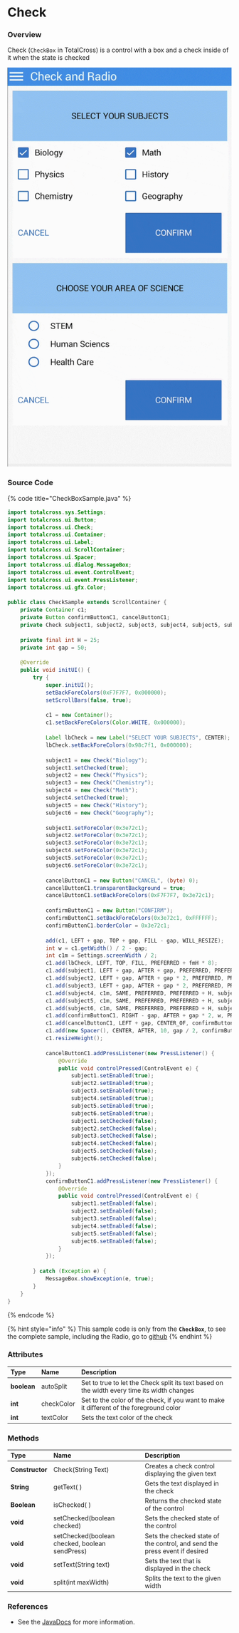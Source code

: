 # Check

### Overview

Check \(`CheckBox` in TotalCross\) is a control with a box and a check inside of it when the state is checked

![](../.gitbook/assets/checkbox-sample.gif)

### Source Code

{% code title="CheckBoxSample.java" %}
```java
import totalcross.sys.Settings;
import totalcross.ui.Button;
import totalcross.ui.Check;
import totalcross.ui.Container;
import totalcross.ui.Label;
import totalcross.ui.ScrollContainer;
import totalcross.ui.Spacer;
import totalcross.ui.dialog.MessageBox;
import totalcross.ui.event.ControlEvent;
import totalcross.ui.event.PressListener;
import totalcross.ui.gfx.Color;

public class CheckSample extends ScrollContainer {
	private Container c1;
	private Button confirmButtonC1, cancelButtonC1;
	private Check subject1, subject2, subject3, subject4, subject5, subject6;

	private final int H = 25;
	private int gap = 50;

	@Override
	public void initUI() {
		try {
			super.initUI();
			setBackForeColors(0xF7F7F7, 0x000000);
			setScrollBars(false, true);

			c1 = new Container();
			c1.setBackForeColors(Color.WHITE, 0x000000);

			Label lbCheck = new Label("SELECT YOUR SUBJECTS", CENTER);
			lbCheck.setBackForeColors(0x98c7f1, 0x000000);

			subject1 = new Check("Biology");
			subject1.setChecked(true);
			subject2 = new Check("Physics");
			subject3 = new Check("Chemistry");
			subject4 = new Check("Math");
			subject4.setChecked(true);
			subject5 = new Check("History");
			subject6 = new Check("Geography");

			subject1.setForeColor(0x3e72c1);
			subject2.setForeColor(0x3e72c1);
			subject3.setForeColor(0x3e72c1);
			subject4.setForeColor(0x3e72c1);
			subject5.setForeColor(0x3e72c1);
			subject6.setForeColor(0x3e72c1);

			cancelButtonC1 = new Button("CANCEL", (byte) 0);
			cancelButtonC1.transparentBackground = true;
			cancelButtonC1.setBackForeColors(0xF7F7F7, 0x3e72c1);

			confirmButtonC1 = new Button("CONFIRM");
			confirmButtonC1.setBackForeColors(0x3e72c1, 0xFFFFFF);
			confirmButtonC1.borderColor = 0x3e72c1;

			add(c1, LEFT + gap, TOP + gap, FILL - gap, WILL_RESIZE);
			int w = c1.getWidth() / 2 - gap;
			int c1m = Settings.screenWidth / 2;
			c1.add(lbCheck, LEFT, TOP, FILL, PREFERRED + fmH * 8);
			c1.add(subject1, LEFT + gap, AFTER + gap, PREFERRED, PREFERRED + H);
			c1.add(subject2, LEFT + gap, AFTER + gap * 2, PREFERRED, PREFERRED + H);
			c1.add(subject3, LEFT + gap, AFTER + gap * 2, PREFERRED, PREFERRED + H);
			c1.add(subject4, c1m, SAME, PREFERRED, PREFERRED + H, subject1);
			c1.add(subject5, c1m, SAME, PREFERRED, PREFERRED + H, subject2);
			c1.add(subject6, c1m, SAME, PREFERRED, PREFERRED + H, subject3);
			c1.add(confirmButtonC1, RIGHT - gap, AFTER + gap * 2, w, PREFERRED, subject6);
			c1.add(cancelButtonC1, LEFT + gap, CENTER_OF, confirmButtonC1);
			c1.add(new Spacer(), CENTER, AFTER, 10, gap / 2, confirmButtonC1);
			c1.resizeHeight();

			cancelButtonC1.addPressListener(new PressListener() {
				@Override
				public void controlPressed(ControlEvent e) {
					subject1.setEnabled(true);
					subject2.setEnabled(true);
					subject3.setEnabled(true);
					subject4.setEnabled(true);
					subject5.setEnabled(true);
					subject6.setEnabled(true);
					subject1.setChecked(false);
					subject2.setChecked(false);
					subject3.setChecked(false);
					subject4.setChecked(false);
					subject5.setChecked(false);
					subject6.setChecked(false);
				}
			});
			confirmButtonC1.addPressListener(new PressListener() {
				@Override
				public void controlPressed(ControlEvent e) {
					subject1.setEnabled(false);
					subject2.setEnabled(false);
					subject3.setEnabled(false);
					subject4.setEnabled(false);
					subject5.setEnabled(false);
					subject6.setEnabled(false);
				}
			});

		} catch (Exception e) {
			MessageBox.showException(e, true);
		}
	}
}
```
{% endcode %}

{% hint style="info" %}
This sample code is only from the **`CheckBox`**, to see the complete sample, including the Radio, go to [github](https://github.com/TotalCross/TCSample/blob/master/src/main/java/totalcross/sample/components/ui/CheckRadioSample.java)
{% endhint %}

### Attributes

| Type | Name | Description |
| :--- | :--- | :--- |
| **boolean** | autoSplit | Set to true to let the Check split its text based on the width every time its width changes |
| **int** | checkColor | Set to the color of the check, if you want to make it different of the foreground color |
| **int** | textColor | Sets the text color of the check |

### Methods

| Type | Name | Description |
| :--- | :--- | :--- |
| **Constructor** | Check\(String Text\) | Creates a check control displaying the given text |
| **String** | getText\( \) | Gets the text displayed in the check |
| **Boolean** | isChecked\( \) | Returns the checked state of the control |
| **void** | setChecked\(boolean checked\) | Sets the checked state of the control |
| **void** | setChecked\(boolean checked, boolean sendPress\) | Sets the checked state of the control, and send the press event if desired |
| **void** | setText\(String text\) | Sets the text that is displayed in the check |
| **void** | split\(int maxWidth\) | Splits the text to the given width |

### **References**

* See the [JavaDocs](https://rs.totalcross.com/doc/totalcross/ui/Check.html) for more information.

